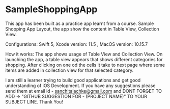 # SampleShoppingApp
This app has been built as a practice app learnt from a course. 
Sample Shopping App Layout, the app show the content in Table View, Collection View.

Configurations: 
Swift 5, Xcode version: 11.5 , MacOS version: 10.15.7

How it works:
The app shows usage of Table View and Collection View.
On launching the app, a table view appears that shows different categories for shopping. 
After clicking on one od the cells it take to next page where some items are added in collection view for that selected category.

I am still a learner trying to build good applications and get good understanding of iOS Development.
If you have any suggestions please send them at email id - sanchitalachke@gmail.com and DONT FORGET TO ADD -> "GITHUB SUGGESTION FOR - (PROJECT NAME)" TO YOUR SUBJECT LINE.
Thank You!
